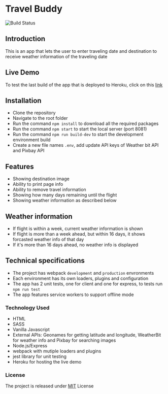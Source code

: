 # Travel Buddy
![Build Status](https://travis-ci.org/joemccann/dillinger.svg?branch=master)

## Introduction
This is an app that lets the user to enter traveling date and destination to receive weather information of the traveling date

## Live Demo

To test the last build of the app that is deployed to Heroku, click on this [link](https://npl-evaluater.herokuapp.com/)

## Installation
- Clone the repository
- Navigate to the root folder
- Run the command `npm install` to download all the required packages
- Run the command `npm start` to start the local server (port 8081)
- Run the command `npm run build-dev` to start the development environment build
- Create a new file names `.env`, add update API keys of Weather bit API and Pixbay API

## Features
- Showing destination image
- Ability to print page info
- Ability to remove travel information
- Showing how many days remaining until the flight
- Showing weather information as described below

## Weather information
- If flight is within a week, current weather information is shown
- If flight is more than a week ahead, but within 16 days, it shows forcasted weather info of that day
- If it's more than 16 days ahead, no weather info is displayed

## Technical specifications
- The project has webpack `development` and `production` envronments
- Each environment has its own loaders, plugins and configuration
- The app has 2 unit tests, one for client and one for express, to tests run `npm run test`
- The app features service workers to support offline mode

### Technology Used
- HTML
- SASS
- Vanilla Javascript
- External APIs: Geonames for getting latitude and longitude, WeatherBit for weather info and Pixbay for searching images
- Node.js/Express
- webpack with mutiple loaders and plugins
- jest library for unit testing
- Heroku for hosting the live demo

### License
The project is released under [MIT](https://github.com/RamiB1234/Travel-Buddy/blob/master/LICENSE) License